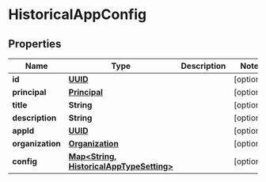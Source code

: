 

# HistoricalAppConfig

## Properties

Name | Type | Description | Notes
------------ | ------------- | ------------- | -------------
**id** | [**UUID**](UUID.md) |  |  [optional]
**principal** | [**Principal**](Principal.md) |  |  [optional]
**title** | **String** |  |  [optional]
**description** | **String** |  |  [optional]
**appId** | [**UUID**](UUID.md) |  |  [optional]
**organization** | [**Organization**](Organization.md) |  |  [optional]
**config** | [**Map&lt;String, HistoricalAppTypeSetting&gt;**](HistoricalAppTypeSetting.md) |  |  [optional]




